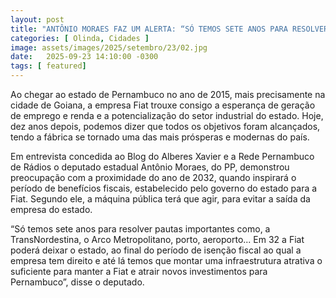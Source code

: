 ```yaml
---
layout: post
title: "ANTÔNIO MORAES FAZ UM ALERTA: “SÓ TEMOS SETE ANOS PARA RESOLVER A TRANSNORDESTINA, O ARCO METROPOLITANO, PORTO E AEROPORTO"
categories: [ Olinda, Cidades ]
image: assets/images/2025/setembro/23/02.jpg
date:   2025-09-23 14:10:00 -0300
tags: [ featured]
---  
```

Ao chegar ao estado de Pernambuco no ano de 2015, mais precisamente na cidade de Goiana, a empresa Fiat trouxe consigo a esperança de geração de emprego e renda e a potencialização do setor industrial do estado. Hoje, dez anos depois, podemos dizer que todos os objetivos foram alcançados, tendo a fábrica se tornado uma das mais prósperas e modernas do país.

Em entrevista concedida ao Blog do Alberes Xavier e a Rede Pernambuco de Rádios o deputado estadual Antônio Moraes, do PP, demonstrou preocupação com a proximidade do ano de 2032, quando inspirará o período de benefícios fiscais, estabelecido pelo governo do estado para a Fiat. Segundo ele, a máquina pública terá que agir, para evitar a saída da empresa do estado.

“Só temos sete anos para resolver pautas importantes como, a TransNordestina, o Arco Metropolitano, porto, aeroporto... Em 32 a Fiat poderá deixar o estado, ao final do período de isenção fiscal ao qual a empresa tem direito e até lá temos que montar uma infraestrutura atrativa o suficiente para manter a Fiat e atrair novos investimentos para Pernambuco”, disse o deputado.
